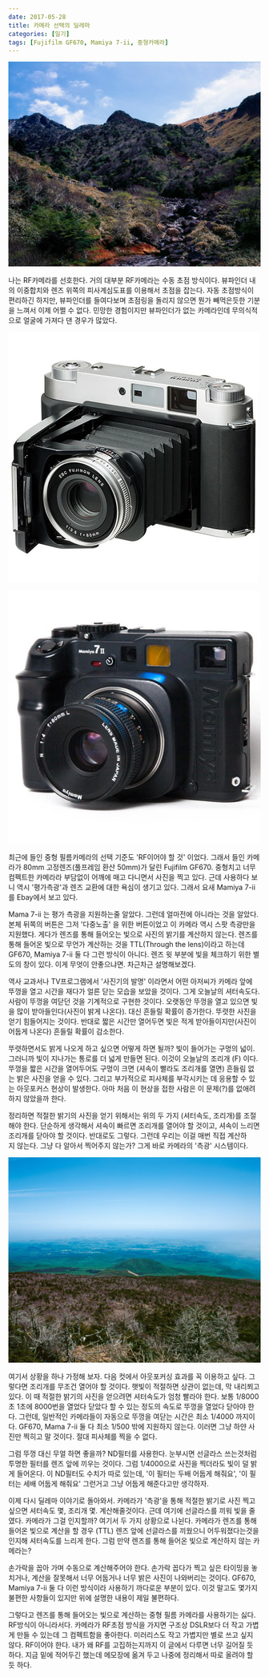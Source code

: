 ```yaml
---
date: 2017-05-28
title: 카메라 선택의 딜레마
categories: [일기]
tags: [Fujifilm GF670, Mamiya 7-ii, 중형카메라]
---
```


![ 한라산 소경 (GF670, RVP50) ](./image-asset.jpeg)

나는 RF카메라를 선호한다. 거의 대부분 RF카메라는 수동 초점 방식이다. 뷰파인더 내의 이중합치와 렌즈 위쪽의 피사계심도표를 이용해서 초점을 잡는다. 자동 초점방식이 편리하긴 하지만, 뷰파인더를 들여다보며 초점링을 돌리지 않으면 뭔가 빼먹은듯한 기분을 느껴서 이제 어쩔 수 없다. 민망한 경험이지만 뷰파인더가 없는 카메라인데 무의식적으로 얼굴에 가져다 댄 경우가 많았다.

![ Fujifilm GF670 ](./image-asset1.jpeg)

![ Mamiya 7-ii ](./image-asset2.jpeg)

최근에 들인 중형 필름카메라의 선택 기준도 'RF이어야 할 것' 이었다. 그래서 들인 카메라가 80mm 고정렌즈(풀프레임 환산 50mm)가 달린 Fujifilm GF670. 중형치고 너무 컴펙트한 카메라라 부담없이 어깨에 매고 다니면서 사진을 찍고 있다. 근데 사용하다 보니 역시 '평가측광'과 렌즈 교환에 대한 욕심이 생기고 있다. 그래서 요새 Mamiya 7-ii 를 Ebay에서 보고 있다.

Mama 7-ii 는 평가 측광을 지원하는줄 알았다. 그런데 얼마전에 아니라는 것을 알았다. 본체 뒤쪽의 버튼은 그저 '다중노출' 을 위한 버튼이었고 이 카메라 역시 스팟 측광만을 지원했다. 게다가 렌즈를 통해 들어오는 빛으로 사진의 밝기를 계산하지 않는다. 렌즈를 통해 들어온 빛으로 무언가 계산하는 것을 TTL(Through the lens)이라고 하는데 GF670, Mamiya 7-ii 둘 다 그런 방식이 아니다. 렌즈 윗 부분에 빛을 체크하기 위한 별도의 창이 있다. 이게 무엇이 안좋으냐면. 차근차근 설명해보겠다.

역사 교과서나 TV프로그램에서 '사진기의 발명' 이라면서 어떤 아저씨가 카메라 앞에 뚜껑을 열고 시간을 재다가 얼른 닫는 모습을 보았을 것이다. 그게 오늘날의 셔터속도다. 사람이 뚜껑을 여닫던 것을 기계적으로 구현한 것이다. 오랫동안 뚜껑을 열고 있으면 빛을 많이 받아들인다(사진이 밝게 나온다). 대신 흔들릴 확률이 증가한다. 뚜렷한 사진을 얻기 힘들어지는 것이다. 반대로 짧은 시간만 열어두면 빛은 적게 받아들이지만(사진이 어둡게 나온다) 흔들릴 확률이 감소한다.

뚜렷하면서도 밝게 나오게 하고 싶으면 어떻게 하면 될까? 빛이 들어가는 구멍의 넓이. 그러니까 빛이 지나가는 통로를 더 넓게 만들면 된다. 이것이 오늘날의 조리개 (F) 이다. 뚜껑을 짧은 시간을 열어두어도 구멍이 크면 (셔속이 빨라도 조리개를 열면) 흔들림 없는 밝은 사진을 얻을 수 있다. 그리고 부가적으로 피사체를 부각시키는 데 응용할 수 있는 아웃포커스 현상이 발생한다. 아마 처음 이 현상을 접한 사람은 이 문제(?)를 없애려 하지 않았을까 한다.

정리하면 적절한 밝기의 사진을 얻기 위해서는 위의 두 가지 (셔터속도, 조리개)를 조절해야 한다. 단순하게 생각해서 셔속이 빠르면 조리개를 열어야 할 것이고, 셔속이 느리면 조리개를 닫아야 할 것이다. 반대로도 그렇다. 그런데 우리는 이걸 매번 직접 계산하지 않는다. 그냥 다 알아서 찍어주지 않는가? 그게 바로 카메라의 '측광' 시스템이다.

![ 한라산 정상 바로 아래 ](./image-asset3.jpeg)

여기서 상황을 하나 가정해 보자. 다음 컷에서 아웃포커싱 효과를 꼭 이용하고 싶다. 그렇다면 조리개를 무조건 열어야 할 것이다. 햇빛이 적절하면 상관이 없는데, 막 내리쬐고 있다. 이 때 적절한 밝기의 사진을 얻으려면 셔터속도가 엄청 빨라야 한다. 보통 1/8000초 1초에 8000번을 열었다 닫았다 할 수 있는 정도의 속도로 뚜껑을 열었다 닫아야 한다. 그런데, 일반적인 카메라들이 자동으로 뚜껑을 여닫는 시간은 최소 1/4000 까지이다. GF670, Mama 7-ii 둘 다 최소 1/500 밖에 지원하지 않는다. 이러면 그냥 하얀 사진만 찍히고 말 것이다. 절대 피사체를 찍을 수 없다.

그럼 뚜껑 대신 무얼 하면 좋을까? ND필터를 사용한다. 눈부시면 선글라스 쓰는것처럼 투명한 필터를 렌즈 앞에 끼우는 것이다. 그럼 1/4000으로 사진을 찍더라도 빛이 덜 밝게 들어온다. 이 ND필터도 수치가 따로 있는데, '이 필터는 두배 어둡게 해줘요', '이 필터는 세배 어둡게 해줘요' 그런거고 그냥 어둡게 해준다고만 생각하자.

이제 다시 딜레마 이야기로 돌아와서. 카메라가 '측광'을 통해 적절한 밝기로 사진 찍고싶으면 셔터속도 몇, 조리개 몇. 계산해줄것이다. 근데 여기에 선글라스를 끼워 빛을 줄였다. 카메라가 그걸 인지할까? 여기서 두 가지 상황으로 나뉜다. 카메라가 렌즈를 통해 들어온 빛으로 계산을 할 경우 (TTL) 렌즈 앞에 선글라스를 끼웠으니 어두워졌다는것을 인지해 셔터속도를 느리게 한다. 그럼 만약 렌즈를 통해 들어온 빛으로 계산하지 않는 카메라는?

손가락을 꼽아 가며 수동으로 계산해주어야 한다. 손가락 꼽다가 찍고 싶은 타이밍을 놓치거나, 계산을 잘못해서 너무 어둡거나 너무 밝은 사진이 나와버리는 것이다. GF670, Mamiya 7-ii 둘 다 이런 방식이라 사용하기 까다로운 부분이 있다. 이것 말고도 몇가지 불편한 사항들이 있지만 위에 설명한 내용이 제일 불편하다.

그렇다고 렌즈를 통해 들어오는 빛으로 계산하는 중형 필름 카메라를 사용하기는 싫다. RF방식이 아니라서다. 카메라가 RF초점 방식을 가지면 구조상 DSLR보다 더 작고 가볍게 만들 수 있는데 그 컴펙트함을 좋아한다. 미러리스도 작고 가볍지만 별로 쓰고 싶지 않다. RF이어야 한다. 내가 왜 RF를 고집하는지까지 이 글에서 다루면 너무 길어질 듯 하다. 지금 밑에 적어두긴 했는데 메모장에 옮겨 두고 나중에 정리해서 따로 올려야 할 듯 하다.
